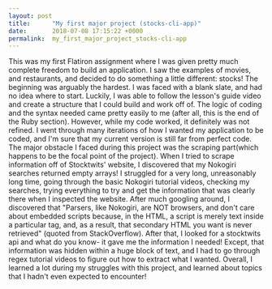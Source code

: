```yaml
---
layout: post
title:      "My first major project (stocks-cli-app)"
date:       2018-07-08 17:15:22 +0000
permalink:  my_first_major_project_stocks-cli-app
---
```



This was my first Flatiron assignment where I was given pretty much complete freedom to build an application. I saw the examples of movies, and restaurants, and decided to do something a little different: stocks! The beginning was arguably the hardest. I was faced with a blank slate, and had no idea where to start. Luckily, I was able to follow the lesson's guide video and create a structure that I could build and work off of. The logic of coding and the syntax needed came pretty easily to me (after all, this is the end of the Ruby section). However, while my code worked, it definitely was not refined. I went through many iterations of how I wanted my application to be coded, and I'm sure that my current version is still far from perfect code. The major obstacle I faced during this project was the scraping part(which happens to be the focal point of the project). When I tried to scrape information off of Stocktwits' website, I discovered that my Nokogiri searches returned empty arrays! I struggled for a very long, unreasonably long time, going through the basic Nokogiri tutorial videos, checking my searches, trying everything to try and get the information that was clearly there when I inspected the website. After much googling around, I discovered that "Parsers, like Nokogiri, are NOT browsers, and don't care about embedded scripts because, in the HTML, a script is merely text inside a particular tag, and, as a result, that secondary HTML you want is never retrieved" (quoted from StackOverflow). After that, I looked for a stocktwits api and what do you know- it gave me the information I needed! Except, that information was hidden within a huge block of text, and I had to go through regex tutorial videos to figure out how to extract what I wanted. Overall, I learned a lot during my struggles with this project, and learned about topics that I hadn't even expected to encounter!
